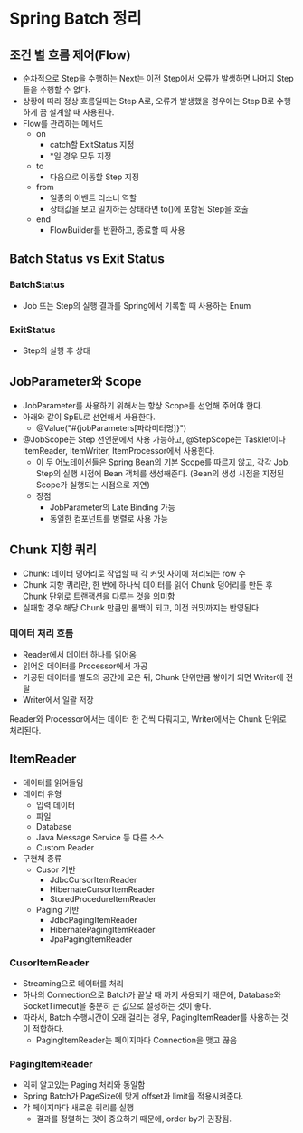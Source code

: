 # Spring Batch 정리

## 조건 별 흐름 제어(Flow)
- 순차적으로 Step을 수행하는 Next는 이전 Step에서 오류가 발생하면 나머지 Step들을 수행할 수 없다.
- 상황에 따라 정상 흐름일때는 Step A로, 오류가 발생했을 경우에는 Step B로 수행하게 끔 설계할 때 사용된다.
- Flow를 관리하는 메서드
    - on
        - catch할 ExitStatus 지정
        - *일 경우 모두 지정
    - to
        - 다음으로 이동할 Step 지정
    - from
        - 일종의 이벤트 리스너 역할
        - 상태값을 보고 일치하는 상태라면 to()에 포함된 Step을 호출
    - end
        - FlowBuilder를 반환하고, 종료할 때 사용

## Batch Status vs Exit Status
### BatchStatus
- Job 또는 Step의 실행 결과를 Spring에서 기록할 때 사용하는 Enum
### ExitStatus
- Step의 실행 후 상태

## JobParameter와 Scope
- JobParameter를 사용하기 위해서는 항상 Scope를 선언해 주어야 한다.
- 아래와 같이 SpEL로 선언해서 사용한다.
    - @Value("#{jobParameters[파라미터명]}")
- @JobScope는 Step 선언문에서 사용 가능하고, @StepScope는 Tasklet이나 ItemReader, ItemWriter, ItemProcessor에서 사용한다.   
    - 이 두 어노테이션들은 Spring Bean의 기본 Scope를 따르지 않고, 각각 Job, Step의 실행 시점에 Bean 객체를 생성해준다. (Bean의 생성 시점을 지정된 Scope가 실행되는 시점으로 지연)
    - 장점
        - JobParameter의 Late Binding 가능
        - 동일한 컴포넌트를 병렬로 사용 가능

## Chunk 지향 쿼리
- Chunk: 데이터 덩어리로 작업할 때 각 커밋 사이에 처리되는 row 수
- Chunk 지향 쿼리란, 한 번에 하나씩 데이터를 읽어 Chunk 덩어리를 만든 후 Chunk 단위로 트랜잭션을 다루는 것을 의미함
- 실패할 경우 해당 Chunk 만큼만 롤백이 되고, 이전 커밋까지는 반영된다.

### 데이터 처리 흐름
- Reader에서 데이터 하나를 읽어옴
- 읽어온 데이터를 Processor에서 가공
- 가공된 데이터를 별도의 공간에 모은 뒤, Chunk 단위만큼 쌓이게 되면 Writer에 전달
- Writer에서 일괄 저장

Reader와 Processor에서는 데이터 한 건씩 다뤄지고, Writer에서는 Chunk 단위로 처리된다.

## ItemReader
- 데이터를 읽어들임
- 데이터 유형
    - 입력 데이터
    - 파일
    - Database
    - Java Message Service 등 다른 소스
    - Custom Reader
- 구현체 종류
    - Cusor 기반
        - JdbcCursorItemReader
        - HibernateCursorItemReader
        - StoredProcedureItemReader
    - Paging 기반
        - JdbcPagingItemReader
        - HibernatePagingItemReader
        - JpaPagingItemReader

### CusorItemReader
- Streaming으로 데이터를 처리
- 하나의 Connection으로 Batch가 끝날 때 까지 사용되기 때문에, Database와 SocketTimeout을 충분히 큰 값으로 설정하는 것이 좋다.
- 따라서, Batch 수행시간이 오래 걸리는 경우, PagingItemReader를 사용하는 것이 적합하다.
    - PagingItemReader는 페이지마다 Connection을 맺고 끊음

### PagingItemReader
- 익히 알고있는 Paging 처리와 동일함
- Spring Batch가 PageSize에 맞게 offset과 limit을 적용시켜준다.
- 각 페이지마다 새로운 쿼리를 실행
    - 결과를 정렬하는 것이 중요하기 때문에, order by가 권장됨.
